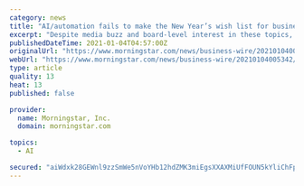 ```yaml
---
category: news
title: "AI/automation fails to make the New Year’s wish list for businesses: GDS survey"
excerpt: "Despite media buzz and board-level interest in these topics, AI/automation and Internet of Things are currently the least important topics for IT leaders heading into 2021 IT security remains the top priority for IT leaders and the area where they perceive the biggest gap between their knowledge and the topic’s importance Cloud strategy and digital transformation remain important topics and areas that IT leaders feel they have the most appropriate level of knowledge Access the report:  As a global events company serving the needs of senior business leaders,"
publishedDateTime: 2021-01-04T04:57:00Z
originalUrl: "https://www.morningstar.com/news/business-wire/20210104005342/aiautomation-fails-to-make-the-new-years-wish-list-for-businesses-gds-survey"
webUrl: "https://www.morningstar.com/news/business-wire/20210104005342/aiautomation-fails-to-make-the-new-years-wish-list-for-businesses-gds-survey"
type: article
quality: 13
heat: 13
published: false

provider:
  name: Morningstar, Inc.
  domain: morningstar.com

topics:
  - AI

secured: "aiWdxk28GEWnl9zzSmWe5nVoYHb12hdZMK3miEgsXXAXMiUfFOUN5kYliChFp82DjyaOOIFfGJltih+9CD4LaJyo2HSmJLRfkJ+Vh/DvwoodksUqTvWcluij3tSSCTohJ9Fsc73OerDbaS0s85IipqOXfhoW4gcEw4qTdFm1nqLEL6BJA9nWjwKgNogPVSxrqESUDQ68URZ/yY01nDmSEJDqn20K7Zh3hS+Sme/78bky/exKn98RWttn7ZLW06hGr2zYq5sxkkhjc3pIgbkSisi9Ek6hzF0sAUyOUpR2jKfr1q0yH3fLncS1J6D7xslvxrM70eNM3Nx71UKoT09Dx3aHRWso9Q7qbgcJBnXS4LU=;gFZcOZ/czr2NheNTNllDVA=="
---
```


